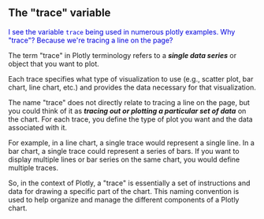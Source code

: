 ## The "trace" variable

<span style="color:#0000dd;">I see the variable `trace` being used in numerous plotly examples.  Why "trace"?  Because we're tracing a line on the page?</span>

The term "trace" in Plotly terminology refers to a ***single data series*** or object that you want to plot.

Each trace specifies what type of visualization to use (e.g., scatter plot, bar chart, line chart, etc.) and provides the data necessary for that visualization.

The name "trace" does not directly relate to tracing a line on the page, but you could think of it as ***tracing out or plotting a particular set of data*** on the chart. For each trace, you define the type of plot you want and the data associated with it.

For example, in a line chart, a single trace would represent a single line. In a bar chart, a single trace could represent a series of bars. If you want to display multiple lines or bar series on the same chart, you would define multiple traces.

So, in the context of Plotly, a "trace" is essentially a set of instructions and data for drawing a specific part of the chart. This naming convention is used to help organize and manage the different components of a Plotly chart.

